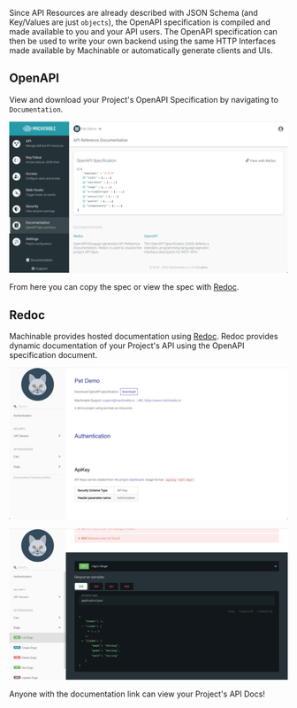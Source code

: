 
Since API Resources are already described with JSON Schema (and Key/Values are just `objects`), the OpenAPI specification is compiled and made available to you and your API users. The OpenAPI specification can then be used to write your own backend using the same HTTP Interfaces made available by Machinable or automatically generate clients and UIs. 

## OpenAPI

View and download your Project's OpenAPI Specification by navigating to `Documentation`.

![details](../img/final/doc_openapi.png "Open API")

From here you can copy the spec or view the spec with [Redoc](https://redocly.github.io/redoc/).

## Redoc

Machinable provides hosted documentation using [Redoc](https://redocly.github.io/redoc/). Redoc provides dynamic documentation of your Project's API using the OpenAPI specification document.

![details](../img/final/doc_redoc.png "Redoc")

![details](../img/final/doc_redoc2.png "Redoc")

Anyone with the documentation link can view your Project's API Docs!
